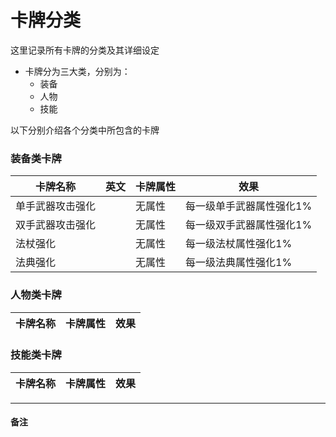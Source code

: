 # 卡牌分类
这里记录所有卡牌的分类及其详细设定

- 卡牌分为三大类，分别为：
    - 装备
    - 人物
    - 技能
 
 以下分别介绍各个分类中所包含的卡牌

### 装备类卡牌
|卡牌名称|英文|卡牌属性|效果|
|-|-|-|-|
|单手武器攻击强化||无属性|每一级单手武器属性强化1%|
|双手武器攻击强化||无属性|每一级双手武器属性强化1%|
|法杖强化||无属性|每一级法杖属性强化1%|
|法典强化||无属性|每一级法典属性强化1%|


### 人物类卡牌
|卡牌名称|卡牌属性|效果|
|-|-|-|


### 技能类卡牌
|卡牌名称|卡牌属性|效果|
|-|-|-|

---

#### 备注
